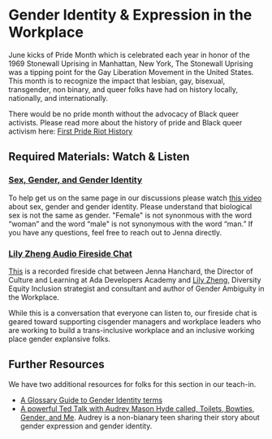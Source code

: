 # Gender Identity & Expression in the Workplace

June kicks of Pride Month which is celebrated each year in honor of the 1969 Stonewall Uprising in Manhattan, New York, The Stonewall Uprising was a tipping point for the Gay Liberation Movement in the United States. This month is to recognize the impact that lesbian, gay, bisexual, transgender, non binary, and queer folks have had on history locally, nationally, and internationally. 

There would be no pride month without the advocacy of Black queer activists. Please read more about the history of pride and Black queer activism here: [First Pride Riot History](https://www.refinery29.com/en-us/2020/06/9861317/first-pride-riots-history-black-lgbtq-blm)

## Required Materials: Watch & Listen

### [Sex, Gender, and Gender Identity](https://www.youtube.com/watch?v=xCMmZUu07IQ)
To help get us on the same page in our discussions please watch [this video](https://www.youtube.com/watch?v=xCMmZUu07IQ) about sex, gender and gender identity. Please understand that biological sex is not the same as gender. "Female" is not synonmous with the word “woman” and the word “male" is not synonymous with the word “man.” If you have any questions, feel free to reach out to Jenna directly. 

### [Lily Zheng Audio Fireside Chat](https://drive.google.com/file/d/1lY8_lsSk-7Gu3RCOX8nQqhju8z3BfyWR/view)

[This](https://drive.google.com/file/d/1lY8_lsSk-7Gu3RCOX8nQqhju8z3BfyWR/view) is a recorded fireside chat between Jenna Hanchard, the Director of Culture and Learning at Ada Developers Academy and [Lily Zheng](https://www.google.com/url?q=https://lilyzheng.co/&sa=D&source=editors&ust=1623100885626000&usg=AOvVaw0V6IckrgzvO8TccMtOELzT), Diversity Equity Inclusion strategist and consultant and author of Gender Ambiguity in the Workplace.

While this is a conversation that everyone can listen to, our fireside chat is geared toward supporting cisgender managers and workplace leaders who are working to build a trans-inclusive workplace and an inclusive working place gender explansive folks. 

## Further Resources

We have two additional resources for folks for this section in our teach-in. 
- [A Glossary Guide to Gender Identity terms](https://www.npr.org/2021/06/02/996319297/gender-identity-pronouns-expression-guide-lgbtq?utm_source=facebook&utm_medium=news_tab&utm_content=algorithm&fbclid=IwAR1YU7AU7NfiEAJUFFnW3-_W5CUmHazDCcorSdj_ga1174FRaTe9-VLfGtc)
- [A powerful Ted Talk with Audrey Mason Hyde called, Toilets, Bowties, Gender, and Me](https://www.youtube.com/watch?v=NCLoNwVJA-0). Audrey is a non-bianary teen sharing their story about gender expression and gender identity.   
